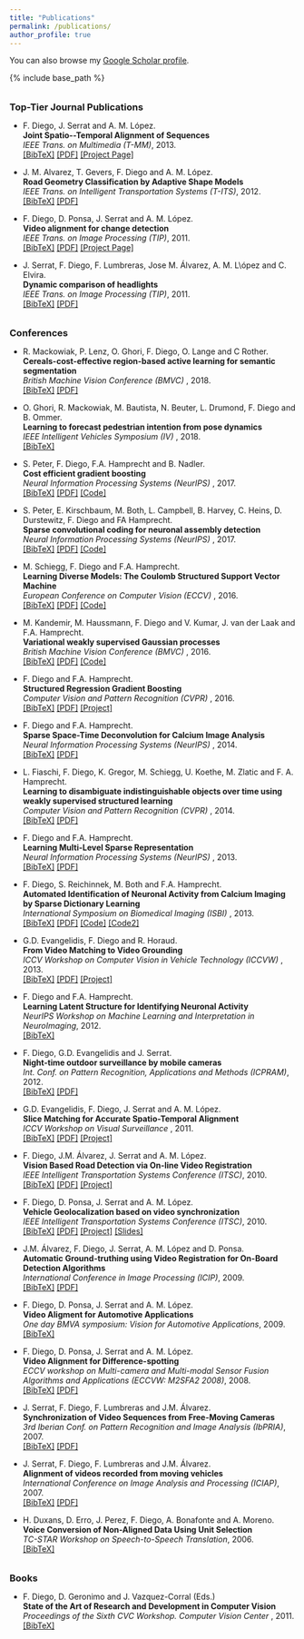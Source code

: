 ```yaml
---
title: "Publications"
permalink: /publications/
author_profile: true
---
```


You can also browse my <a href="https://scholar.google.es/citations?user=aYO_0vgAAAAJ">Google Scholar profile</a>.


{% include base_path %}


<style>
    /*********************************
     The list of publication items
     *********************************/
/* The list of items */
.biblist { }
/* The item */
.biblist li { }
/* You can define custom styles for plstyle field here. */


/*************************************
 The box that contain BibTeX code
 *************************************/
div.noshow { display: none; }
div.bibtex {
	margin-right: 0%;
	margin-top: 1.2em;
	margin-bottom: 1em;
	border: 1px solid silver;
	padding: 0em 1em;
	background: #ffffee;
}
div.bibtex pre { font-size: 75%; overflow: auto;  width: 100%; padding: 0em 0em;}</style>
<script type="text/javascript">   
     <!--
    // Toggle Display of BibTeX
    function toggleBibtex(articleid) {
        var bib = document.getElementById('bib_'+articleid);
        if (bib) {
            if(bib.className.indexOf('bibtex') != -1) {
                bib.className.indexOf('noshow') == -1?bib.className = 'bibtex noshow':bib.className = 'bibtex';
            }
        } else {
            return;
        }
    }
  -->
    </script>

<!--
<ul class="biblist">
<li ><p>
<a href="https://ch.linkedin.com/in/sergicaelles" target="_blank">S. Caelles</a>, <a href="http://www.vision.ee.ethz.ch/~kmaninis" target="_blank">K.K. Maninis</a>, J. Pont-Tuset, <a href="https://lealtaixe.github.io" target="_blank">L. Leal-Taixé</a>, 
<a href="http://vision.in.tum.de/members/cremers" target="_blank">D. Cremers</a>, and <a href="http://www.vision.ee.ethz.ch/members/get_member.cgi?id=1" target="_blank">L. Van Gool</a>
<br><b>Video Object Segmentation Without Temporal Information</b><br>
<i>IEEE Transactions on Pattern Analysis and Machine Intelligence (TPAMI)</i>, 2018.
<br />
<a href="javascript:toggleBibtex('Maninis2018b')">[BibTeX]</a>
<a href="https://arxiv.org/pdf/1709.06031" target="_blank">[PDF]</a> <a href="http://www.vision.ee.ethz.ch/~cvlsegmentation/osvos-s/"  target="_blank">[Project Page]</a>
</p>
<div id="bib_Maninis2018b" class="bibtex noshow">
<pre>
@Article{Maninis2018b,
  author = {K.K. Maninis and S. Caelles and Y. Chen and J. Pont-Tuset and L. Leal-Taix\'e and D. Cremers and L. Van Gool},
  title = {Video Object Segmentation Without Temporal Information},
  journal = {IEEE Transactions on Pattern Analysis and Machine Intelligence (TPAMI)},
  year = {2018}
}
</pre>
</div>
</li>

</ul>
-->

<h3 style="margin-bottom:0px;padding-top:10px;">Top-Tier Journal Publications</h3>

<ul class="biblist">

<!-- Item: diego2013a -->
<li ><p>
F. Diego, J. Serrat and A. M. López.
<br><b>Joint Spatio--Temporal Alignment of Sequences</b><br>
<i>IEEE Trans. on Multimedia (T-MM)</i>, 2013.
<br />
<a href="javascript:toggleBibtex('diego2013a')">[BibTeX]</a> <a href="https://hci.iwr.uni-heidelberg.de/sites/default/files/publications/files/348209579/diego_12_joint.pdf" target="_blank">[PDF]</a>  <a href="https://hci.iwr.uni-heidelberg.de/Staff/fdiego/JointVA"  target="_blank">[Project Page]</a>
</p>
<div id="bib_diego2013a" class="bibtex noshow">
<pre>
@Article{diego2013a,
  author = {F. Diego and J. Serrat and A. M. L\'opez},
  title = {Joint Spatio--Temporal Alignment of Sequences},
  journal = {IEEE Trans. on Multimedia (T-MM)},
  year = {2013}
}
</pre>
</div>
</li>

<!-- Item: alvarez2012a-->
<li ><p>
J. M. Alvarez, T. Gevers, F. Diego and A. M. López.
<br><b>Road Geometry Classification by Adaptive Shape Models</b><br>
<i>IEEE Trans. on Intelligent Transportation Systems (T-ITS)</i>, 2012.
<br />
<a href="javascript:toggleBibtex('alvarez2012a')">[BibTeX]</a> <a href="http://dx.doi.org/10.1109/TITS.2012.2221088" target="_blank">[PDF]</a>
</p>
<div id="bib_alvarez2012a" class="bibtex noshow">
<pre>
@Article{alvarez2012a,
  author = {J. M. Alvarez and T. Gevers and F. Diego and A. M. L\'opez},
  title = {Road Geometry Classification by Adaptive Shape Models},
  journal = {IEEE Trans. on Intelligent Transportation Systems (T-ITS)},
  year = {2012}
}
</pre>
</div>
</li>


<!-- Item: diego2011a-->
<li ><p>
F. Diego, D. Ponsa, J. Serrat and A. M. López.
<br><b>Video alignment for change detection</b><br>
<i>IEEE Trans. on Image Processing (TIP)</i>, 2011.
<br />
<a href="javascript:toggleBibtex('diego2011a')">[BibTeX]</a> <a href="http://ieeexplore.ieee.org/stamp/stamp.jsp?tp=&arnumber=5648349" target="_blank">[PDF]</a>  <a href="https://hci.iwr.uni-heidelberg.de/Staff/fdiego/VideoAlignemnt"  target="_blank">[Project Page]</a>
</p>
<div id="bib_diego2011a" class="bibtex noshow">
<pre>
@Article{diego2012a,
  author = {F. Diego and D. Ponsa and J. Serrat and A. M. L\'opez},
  title = {Video alignment for change detection},
  journal = {IEEE Trans. on Image Processing (TIP)},
  year = {2011}
}
</pre>
</div>
</li>


<!-- Item: serrat207a-->
<li ><p>
J. Serrat, F. Diego, F. Lumbreras, Jose M. Álvarez, A. M. L\ópez and C. Elvira.
<br><b>Dynamic comparison of headlights</b><br>
<i>IEEE Trans. on Image Processing (TIP)</i>, 2011.
<br />
<a href="javascript:toggleBibtex('serrat2007a')">[BibTeX]</a> <a href="http://www.cvc.uab.es/~joans/journals/08\%20JAUTO\%20Dynamic\%20comparison\%20of\%20headlights.pdf" target="_blank">[PDF]</a>
</p>
<div id="bib_serrat2007a" class="bibtex noshow">
<pre>
@Article{serrat2007a,
  author = {J. Serrat and F. Diego and F. Lumbreras and Jose M. \'Alvarez and A. M. L\ópez and C. Elvira},
  title = {Dynamic comparison of headlights},
  journal = {Journal of Automobile Engineering, Proc. of the
Institution of Mechanical Engineers, Part D, 2007.},
  year = {2007}
}
</pre>
</div>
</li>

</ul>

<h3 style="margin-bottom:0px;padding-top:10px;">Conferences</h3>


<ul class="biblist">

<!-- Item: Mackowiak2018a -->
<li ><p>
R. Mackowiak, P. Lenz, O. Ghori, F. Diego, O. Lange and C Rother.
<br><b>Cereals-cost-effective region-based active learning for semantic segmentation</b><br>
<i>British Machine Vision Conference (BMVC) </i>, 2018.
<br />
<a href="javascript:toggleBibtex('Mackowiak2018a')">[BibTeX]</a> <a href="https://arxiv.org/abs/1810.09726" target="_blank">[PDF]</a>
</p>
<div id="bib_Mackowiak2018a" class="bibtex noshow">
<pre>
@Article{Mackowiak2018a,
  author = {R. Mackowiak and P. Lenz and O. Ghori and F. Diego and O. Lange and C. Rother},
  title = {Cereals-cost-effective region-based active learning for semantic segmentation},
  journal = {British Machine Vision Conference (BMVC)},
  year = {2018}
}
</pre>
</div>
</li>

<!-- Item: ghori2018a -->
<li ><p>
O. Ghori, R. Mackowiak, M. Bautista, N. Beuter, L. Drumond, F. Diego and B. Ommer.
<br><b>Learning to forecast pedestrian intention from pose dynamics</b><br>
<i>IEEE Intelligent Vehicles Symposium (IV) </i>, 2018.
<br />
<a href="javascript:toggleBibtex('ghori2018a')">[BibTeX]</a>
</p>
<div id="bib_ghori2018a" class="bibtex noshow">
<pre>
@Article{ghori2018a,
  author = {O. Ghori and R. Mackowiak and M. Bautista and N. Beuter and L. Drumond and F. Diego and B. Ommer},
  title = {Learning to forecast pedestrian intention from pose dynamics},
  journal = {IEEE Intelligent Vehicles Symposium (IV)},
  year = {2018}
}
</pre>
</div>
</li>

<!-- Item: peter2017a -->
<li ><p>
S. Peter, F. Diego, F.A. Hamprecht and B. Nadler.
<br><b>Cost efficient gradient boosting</b><br>
<i>Neural Information Processing Systems (NeurIPS) </i>, 2017.
<br />
<a href="javascript:toggleBibtex('peter2017a')">[BibTeX]</a> <a href="https://papers.nips.cc/paper/6753-cost-efficient-gradient-boosting" target="_blank">[PDF]</a> <a href="http://github.com/svenpeter42/LightGBM-CEGB" target="_blank">[Code]</a>
</p>
<div id="bib_peter2017a" class="bibtex noshow">
<pre>
@Article{peter2017a,
  author = {S. Peter and F. Diego and F.A. Hamprecht and B. Nadler},
  title = {Cost efficient gradient boosting},
  journal = {Neural Information Processing Systems (NeurIPS)},
  year = {2017}
}
</pre>
</div>
</li>

<!-- Item: peter2017b -->
<li ><p>
S. Peter, E. Kirschbaum, M. Both, L. Campbell, B. Harvey, C. Heins, D. Durstewitz, F. Diego and FA Hamprecht.
<br><b>Sparse convolutional coding for neuronal assembly detection</b><br>
<i>Neural Information Processing Systems (NeurIPS) </i>, 2017.
<br />
<a href="javascript:toggleBibtex('peter2017b')">[BibTeX]</a> <a href="https://papers.nips.cc/paper/6958-sparse-convolutional-coding-for-neuronal-assembly-detection" target="_blank">[PDF]</a>  <a href="https://github.com/sccfnad/Sparse-convolutional-coding-for-neuronal-assembly-detection" target="_blank">[Code]</a>
</p>
<div id="bib_peter2017b" class="bibtex noshow">
<pre>
@Article{peter2017b,
  author = {S. Peter and E. Kirschbaum and M. Both and L. Campbell and B. Harvey and, C. Heins and D. Durstewitz and F. Diego and FA Hamprecht},
  title = {Sparse convolutional coding for neuronal assembly detection},
  journal = {Neural Information Processing Systems (NeurIPS)},
  year = {2017}
}
</pre>
</div>
</li>


<!-- Item: schiegg2016a -->
<li ><p>
M. Schiegg, F. Diego and F.A. Hamprecht.
<br><b>Learning Diverse Models: The Coulomb Structured Support Vector Machine</b><br>
<i>European Conference on Computer Vision (ECCV) </i>, 2016.
<br />
<a href="javascript:toggleBibtex('schiegg2016a')">[BibTeX]</a> <a href="https://hci.iwr.uni-heidelberg.de/sites/default/files/publications/files/53208582/schiegg_16_learning.pdf" target="_blank">[PDF]</a>  <a href="https://github.com/martinsch/coulomb_ssvm" target="_blank">[Code]</a>
</p>
<div id="bib_schiegg2016a" class="bibtex noshow">
<pre>
@Article{schiegg2016a,
  author = {M. Schiegg and F. Diego and F.A. Hamprecht},
  title = {Learning Diverse Models: The Coulomb Structured Support Vector Machine},
  journal = {European Conference on Computer Vision (ECCV)},
  year = {2016}
}
</pre>
</div>
</li>


<!-- Item: kandemir2016a -->
<li ><p>
M. Kandemir,  M. Haussmann, F. Diego and V. Kumar,  J. van der Laak and  F.A. Hamprecht.
<br><b>Variational weakly supervised Gaussian processes</b><br>
<i>British Machine Vision Conference (BMVC) </i>, 2016.
<br />
<a href="javascript:toggleBibtex('kandemir2016a')">[BibTeX]</a> <a href="http://www.bmva.org/bmvc/2016/papers/paper071/paper071.pdf" target="_blank">[PDF]</a>  <a href="https://github.com/melihkandemir/vwsgp" target="_blank">[Code]</a>
</p>
<div id="bib_kandemir2016a" class="bibtex noshow">
<pre>
@Article{kandemir2016a,
  author = {M. Kandemir and  M. Haussmann and F. Diego and V. Kumar and  J. {van der Laak} and  F.A. Hamprecht.},
  title = {Variational weakly supervised Gaussian processes},
  journal = {British Machine Vision Conference (BMVC)},
  year = {2016}
}
</pre>
</div>
</li>

<!-- Item: diego2016a -->
<li ><p>
F. Diego and F.A. Hamprecht.
<br><b>Structured Regression Gradient Boosting</b><br>
<i>Computer Vision and Pattern Recognition (CVPR) </i>, 2016.
<br />
<a href="javascript:toggleBibtex('diego2016a')">[BibTeX]</a> <a href="https://hci.iwr.uni-heidelberg.de/sites/default/files/publications/files/1037872734/diego_16_structured.pdf" target="_blank">[PDF]</a>  <a href="https://hciweb.iwr.uni-heidelberg.de/Staff/fdiego/SRGB" target="_blank">[Project]</a>
</p>
<div id="bib_diego2016a" class="bibtex noshow">
<pre>
@Article{diego2016a,
  author = {F. Diego and  F.A. Hamprecht},
  title = {Structured Regression Gradient Boosting},
  journal = {Computer Vision and Pattern Recognition (CVPR)},
  year = {2016}
}
</pre>
</div>
</li>


<!-- Item: diego2014a -->
<li ><p>
F. Diego and F.A. Hamprecht.
<br><b>Sparse Space-Time Deconvolution for Calcium Image Analysis</b><br>
<i>Neural Information Processing Systems (NeurIPS) </i>, 2014.
<br />
<a href="javascript:toggleBibtex('diego2014a')">[BibTeX]</a> <a href="http://papers.nips.cc/paper/5342-sparse-space-time-deconvolution-for-calcium-image-analysis.pdf" target="_blank">[PDF]</a>
</p>
<div id="bib_diego2014a" class="bibtex noshow">
<pre>
@Article{diego2014a,
  author = {F. Diego and  F.A. Hamprecht},
  title = {Sparse Space-Time Deconvolution for Calcium Image Analysis},
  journal = {Neural Information Processing Systems (NeurIPS)},
  year = {2014}
}
</pre>
</div>
</li>

<!-- Item: fiaschi2014a -->
<li ><p>
L. Fiaschi, F. Diego, K. Gregor, M. Schiegg, U. Koethe, M. Zlatic and F. A. Hamprecht.
<br><b>Learning to disambiguate indistinguishable objects over time using weakly supervised structured learning</b><br>
<i>Computer Vision and Pattern Recognition (CVPR) </i>, 2014.
<br />
<a href="javascript:toggleBibtex('fiaschi2014a')">[BibTeX]</a> <a href="https://hci.iwr.uni-heidelberg.de/sites/default/files/publications/files/219478572/fiaschi_14_tracking.pdf" target="_blank">[PDF]</a>
</p>
<div id="bib_fiaschi2014a" class="bibtex noshow">
<pre>
@Article{fiaschi2014a,
  author = {L. Fiaschi and F. Diego and K. Gregor and M. Schiegg and U. Koethe and M. Zlatic and F. A. Hamprecht},
  title = {Learning to disambiguate indistinguishable objects over time using weakly supervised structured learning},
  journal = {Computer Vision and Pattern Recognition (CVPR)},
  year = {2014}
}
</pre>
</div>
</li>


<!-- Item: diego2013a -->
<li ><p>
F. Diego and F.A. Hamprecht.
<br><b>Learning Multi-Level Sparse Representation</b><br>
<i>Neural Information Processing Systems (NeurIPS) </i>, 2013.
<br />
<a href="javascript:toggleBibtex('diego2013a')">[BibTeX]</a> <a href="http://papers.nips.cc/paper/5076-learning-multi-level-sparse-representations.pdf" target="_blank">[PDF]</a>
</p>
<div id="bib_diego2013a" class="bibtex noshow">
<pre>
@Article{diego2013a,
  author = {F. Diego and  F.A. Hamprecht},
  title = {Learning Multi-Level Sparse Representation},
  journal = {Neural Information Processing Systems (NeurIPS)},
  year = {2013}
}
</pre>
</div>
</li>

<!-- Item: diego2013b -->
<li ><p>
F. Diego, S. Reichinnek, M. Both and F.A. Hamprecht.
<br><b>Automated Identification of Neuronal Activity from Calcium Imaging by Sparse Dictionary Learning</b><br>
<i>International Symposium on Biomedical Imaging (ISBI) </i>, 2013.
<br />
<a href="javascript:toggleBibtex('diego2013b')">[BibTeX]</a> <a href="http://129.206.117.249/sites/default/files/publications/files/1778693862/diego_13_automated.pdf" target="_blank">[PDF]</a> <a href="https://bitbucket.org/fdiego/adina-toolbox-v0.1/src/master/" target="_blank">[Code]</a> <a href="https://github.com/nanshe-org/nanshe" target="_blank">[Code2]</a>
</p>
<div id="bib_diego2013b" class="bibtex noshow">
<pre>
@Article{diego2013b,
  author = {F. Diego and S. Reichinnek and M. Both and  F.A. Hamprecht},
  title = {Automated Identification of Neuronal Activity from Calcium Imaging by Sparse Dictionary Learning},
  journal = {International Symposium on Biomedical Imaging (ISBI)},
  year = {2013}
}
</pre>
</div>
</li>

<!-- Item: evangelidis2013a -->
<li ><p>
G.D. Evangelidis, F. Diego and R. Horaud.
<br><b>From Video Matching to Video Grounding</b><br>
<i>ICCV Workshop on Computer Vision in Vehicle Technology (ICCVW) </i>, 2013.
<br />
<a href="javascript:toggleBibtex('evangelidis2013a')">[BibTeX]</a> <a href="https://hal.inria.fr/hal-00872517/document" target="_blank">[PDF]</a> <a href="https://team.inria.fr/perception/research/cvvt2013/" target="_blank">[Project]</a>
</p>
<div id="bib_evangelidis2013a" class="bibtex noshow">
<pre>
@Article{evangelidis2013a,
  author = {G.D. Evangelidis and F. Diego and R. Horaud},
  title = {From Video Matching to Video Grounding},
  journal = {ICCV Workshop on Computer Vision in Vehicle Technology (ICCVW)},
  year = {2013}
}
</pre>
</div>
</li>


<!-- Item: diego2012a -->
<li ><p>
F. Diego and F.A. Hamprecht.
<br><b>Learning Latent Structure for Identifying Neuronal Activity</b><br>
<i>NeurIPS Workshop on Machine Learning and Interpretation in NeuroImaging</i>, 2012.
<br />
<a href="javascript:toggleBibtex('diego2012a')">[BibTeX]</a>
</p>
<div id="bib_diego2012a" class="bibtex noshow">
<pre>
@Article{diego2012a,
  author = {F. Diego and  F.A. Hamprecht},
  title = {Learning Latent Structure for Identifying Neuronal Activity},
  journal = {NeurIPS Workshop on Machine Learning and Interpretation in NeuroImaging},
  year = {2012}
}
</pre>
</div>
</li>

<!-- Item: diego2012b -->
<li ><p>
F. Diego, G.D. Evangelidis and J. Serrat.
<br><b>Night-time outdoor surveillance by mobile cameras</b><br>
<i>Int. Conf. on Pattern Recognition, Applications and Methods (ICPRAM)</i>, 2012.
<br />
<a href="javascript:toggleBibtex('diego2012b')">[BibTeX]</a> <a href="https://hal.inria.fr/hal-00936023/document" target="_blank">[PDF]</a>
</p>
<div id="bib_diego2012b" class="bibtex noshow">
<pre>
@Article{diego2012b,
  author = {F. Diego, G.D. Evangelidis and J. Serrat},
  title = {Night-time outdoor surveillance by mobile cameras},
  journal = {Int. Conf. on Pattern Recognition, Applications and Methods (ICPRAM)},
  year = {2012}
}
</pre>
</div>
</li>


<!-- Item: evangelidis2011a -->
<li ><p>
G.D. Evangelidis, F. Diego, J. Serrat and A. M. López.
<br><b>Slice Matching for Accurate Spatio-Temporal Alignment</b><br>
<i>ICCV Workshop on Visual Surveillance </i>, 2011.
<br />
<a href="javascript:toggleBibtex('evangelidis2011a')">[BibTeX]</a> <a href="https://hal.inria.fr/hal-00936021/document" target="_blank">[PDF]</a> <a href="https://hci.iwr.uni-heidelberg.de/Staff/fdiego/SliceMatching" target="_blank">[Project]</a>
</p>
<div id="bib_evangelidis2011a" class="bibtex noshow">
<pre>
@Article{evangelidis2011a,
  author = {G.D. Evangelidis, F. Diego, J. Serrat and A. M. L\'opez},
  title = {Slice Matching for Accurate Spatio-Temporal Alignment},
  journal = {ICCV Workshop on Visual Surveillance},
  year = {2011}
}
</pre>
</div>
</li>


<!-- Item: diego2010a-->
<li ><p>
F. Diego, J.M. Álvarez, J. Serrat and A. M. López.
<br><b>Vision Based Road Detection via On-line Video Registration</b><br>
<i> IEEE Intelligent Transportation Systems Conference (ITSC)</i>, 2010.
<br />
<a href="javascript:toggleBibtex('diego2010a')">[BibTeX]</a> <a href="http://www.cvc.uab.es/people/joans/conferences/10%20ITSC%20Video-based%20road%20detection%20based%20on%20on-line%20video%20registration.pdf" target="_blank">[PDF]</a> <a href="https://hci.iwr.uni-heidelberg.de/Staff/fdiego/RoadSegmentation" target="_blank">[Project]</a>
</p>
<div id="bib_diego2010a" class="bibtex noshow">
<pre>
@Article{diego2010a,
  author = {F. Diego and J. M. \'Alvarez and J. Serrat and A. M. L\'opez},
  title = {Vision Based Road Detection via On-line Video Registration},
  journal = {IEEE Intelligent Transportation Systems Conference (ITSC)},
  year = {2010}
}
</pre>
</div>
</li>

<!-- Item: diego2010b-->
<li ><p>
F. Diego, D. Ponsa, J. Serrat and A. M. López.
<br><b>Vehicle Geolocalization based on video synchronization</b><br>
<i> IEEE Intelligent Transportation Systems Conference (ITSC)</i>, 2010.
<br />
<a href="javascript:toggleBibtex('diego2010b')">[BibTeX]</a> <a href="https://www.researchgate.net/publication/224190660_Vehicle_geolocalization_based_on_video_synchronization" target="_blank">[PDF]</a> <a href="https://hci.iwr.uni-heidelberg.de/Staff/fdiego/VehicleGeolocalization" target="_blank">[Project]</a> <a href="https://pdfs.semanticscholar.org/2b6b/8e1ce126c67deebd8992acae859044442ab0.pdf" target="_blank">[Slides]</a> 
</p>
<div id="bib_diego2010b" class="bibtex noshow">
<pre>
@Article{diego2010b,
  author = {F. Diego and D. Ponsa and J. Serrat and A. M. L\'opez},
  title = {Vehicle Geolocalization based on video synchronization},
  journal = {IEEE Intelligent Transportation Systems Conference (ITSC)},
  year = {2010}
}
</pre>
</div>
</li>

<!-- Item: alvarez2009a-->
<li ><p>
J.M. Álvarez, F. Diego,  J. Serrat, A. M. López and D. Ponsa.
<br><b>Automatic Ground-truthing using Video Registration for On-Board Detection Algorithms</b><br>
<i> International Conference in Image Processing (ICIP)</i>, 2009.
<br />
<a href="javascript:toggleBibtex('alvarez2009a')">[BibTeX]</a> <a href="http://www.cvc.uab.es/~joans/conferences/09%20ICIP%20Automatic%20ground%20truthing%20using%20video%20registration.pdf" target="_blank">[PDF]</a> 
</p>
<div id="bib_alvarez2009a" class="bibtex noshow">
<pre>
@Article{alvarez2009a,
  author = {J. M. \'Alvarez and F. Diego and J. Serrat and A. M. L\'opez and D. Ponsa},
  title = {Automatic Ground-truthing using Video Registration for On-Board Detection Algorithms},
  journal = {International Conference in Image Processing (ICIP)},
  year = {2009}
}
</pre>
</div>
</li>


<!-- Item: diego2009a-->
<li ><p>
F. Diego, D. Ponsa, J. Serrat and A. M. López.
<br><b>Video Aligment for Automotive Applications</b><br>
<i> One day BMVA symposium: Vision for Automotive Applications</i>, 2009.
<br />
<a href="javascript:toggleBibtex('diego2009a')">[BibTeX]</a> 
</p>
<div id="bib_diego2009a" class="bibtex noshow">
<pre>
@Article{diego2009a,
  author = {F. Diego and D. Ponsa and J. Serrat and A. M. L\'opez},
  title = {Video Aligment for Automotive Applications},
  journal = {One day BMVA symposium: Vision for Automotive Applications},
  year = {2009}
}
</pre>
</div>
</li>

<!-- Item: diego2008a-->
<li ><p>
F. Diego, D. Ponsa, J. Serrat and A. M. López.
<br><b>Video Alignment for Difference-spotting</b><br>
<i>ECCV workshop on Multi-camera and Multi-modal Sensor Fusion Algorithms and Applications (ECCVW: M2SFA2 2008)</i>, 2008.
<br />
<a href="javascript:toggleBibtex('diego2008a')">[BibTeX]</a> <a href="http://www.cvc.uab.es/adas/publications/diego_m2sfa2.pdf" target="_blank">[PDF]</a>
</p>
<div id="bib_diego2008a" class="bibtex noshow">
<pre>
@Article{diego2008a,
  author = {F. Diego and D. Ponsa and J. Serrat and A. M. L\'opez},
  title = {Video Alignment for Difference-spotting},
  journal = { ECCV workshop on Multi-camera and Multi-modal Sensor Fusion Algorithms and Applications (ECCVW: M2SFA2 2008)},
  year = {2008}
}
</pre>
</div>
</li>

<!-- Item: serrat2007a-->
<li ><p>
J. Serrat, F. Diego, F. Lumbreras and J.M. Álvarez.
<br><b>Synchronization of Video Sequences from Free-Moving Cameras</b><br>
<i>3rd Iberian Conf. on Pattern Recognition and Image Analysis (IbPRIA)</i>, 2007.
<br />
<a href="javascript:toggleBibtex('serrat2007a')">[BibTeX]</a> <a href="http://adas.cvc.uab.es/projects/sincro/IBPRIA07/papers/IbPRIA07%20sincro.pdf" target="_blank">[PDF]</a>
</p>
<div id="bib_serrat2007a" class="bibtex noshow">
<pre>
@Article{serrat2007a,
  author = {J. Serrat and F. Diego and F. Lumbreras and  J.M. \'Alvarez},
  title = {Synchronization of Video Sequences from Free-Moving Cameras},
  journal = {3rd Iberian Conf. on Pattern Recognition and Image Analysis (IbPRIA)},
  year = {2007}
}
</pre>
</div>
</li>

<!-- Item: serrat2007b-->
<li ><p>
J. Serrat, F. Diego, F. Lumbreras and J.M. Álvarez.
<br><b>Alignment of videos recorded from moving vehicles</b><br>
<i>International Conference on Image Analysis and Processing (ICIAP)</i>, 2007.
<br />
<a href="javascript:toggleBibtex('serrat2007b')">[BibTeX]</a> <a href="http://www.cvc.uab.es/~joans/conferences/07%20ICIAP%20Alignment%20of%20videos%20recorded%20from%20moving%20vehicles.pdf" target="_blank">[PDF]</a>
</p>
<div id="bib_serrat2007b" class="bibtex noshow">
<pre>
@Article{serrat2007b,
  author = {J. Serrat and F. Diego and F. Lumbreras and  J.M. \'Alvarez},
  title = {Alignment of videos recorded from moving vehicles},
  journal = {International Conference on Image Analysis and Processing (ICIAP)},
  year = {2007}
}
</pre>
</div>
</li>

<!-- Item: duxans2016a-->
<li ><p>
H. Duxans, D. Erro, J. Perez, F. Diego, A. Bonafonte and A. Moreno.
<br><b>Voice Conversion of Non-Aligned Data Using Unit Selection</b><br>
<i>TC-STAR Workshop on Speech-to-Speech Translation</i>, 2006.
<br />
<a href="javascript:toggleBibtex('duxans2016a')">[BibTeX]</a> 
</p>
<div id="bib_duxans2016a" class="bibtex noshow">
<pre>
@Article{duxans2016a,
  author = {H. Duxans and D. Erro and J. Perez and F. Diego and A. Bonafonte and A. Moreno.},
  title = {Voice Conversion of Non-Aligned Data Using Unit Selection},
  journal = {TC-STAR Workshop on Speech-to-Speech Translation},
  year = {2006}
}
</pre>
</div>
</li>

</ul>


<h3 style="margin-bottom:0px;padding-top:10px;">Books</h3>


<ul class="biblist">

<!-- Item: diego2011book -->
<li ><p>
F. Diego, D. Geronimo and J. Vazquez-Corral (Eds.)
<br><b>State of the Art of Research and Development in Computer Vision</b><br>
<i>Proceedings of the Sixth CVC Workshop. Computer Vision Center </i>, 2011.
<br />
<a href="javascript:toggleBibtex('diego2011book')">[BibTeX]</a>
</p>
<div id="bib_diego2011book" class="bibtex noshow">
<pre>
@Article{diego2011book,
  author = {F. Diego and D. Geronimo and J. Vazquez-Corral (Eds.)},
  title = {State of the Art of Research and Development in Computer Vision},
  journal = {Proceedings of the Sixth CVC Workshop. Computer Vision Center},
  year = {2011}
}
</pre>
</div>
</li>

</ul>
<!--
<h3 style="margin-bottom:0px;padding-top:10px;">Top-Tier Journal Publications</h3>
{% for post in site.publications reversed %}
    {% if post.type==1 %}
      {% include archive-single.html %}
    {% endif %}
{% endfor %}

<h3 style="margin-bottom:0px;padding-top:10px;">Conferences</h3>

{% for post in site.publications reversed %}
    {% if post.type==2 %}
      {% include archive-single.html %}
    {% endif %}
{% endfor %}
-->
